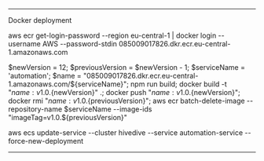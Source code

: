 ------------------------------

Docker deployment

aws ecr get-login-password --region eu-central-1 | docker login --username AWS --password-stdin 085009017826.dkr.ecr.eu-central-1.amazonaws.com

$newVersion = 12; $previousVersion = $newVersion - 1; $serviceName = 'automation'; $name = "085009017826.dkr.ecr.eu-central-1.amazonaws.com/${serviceName}"; npm run build; docker build -t "${name}:v1.0.${newVersion}" .; docker push "${name}:v1.0.${newVersion}"; docker rmi "${name}:v1.0.${previousVersion}"; aws ecr batch-delete-image --repository-name $serviceName --image-ids "imageTag=v1.0.${previousVersion}"

<!-- docker run -dp 8080:8080 085009017826.dkr.ecr.eu-central-1.amazonaws.com/automation:v1.0.0 -->

aws ecs update-service --cluster hivedive --service automation-service --force-new-deployment

------------------------------
